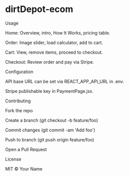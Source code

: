 # dirtDepot-ecom
Usage

Home: Overview, intro, How It Works, pricing table.

Order: Image slider, load calculator, add to cart.

Cart: View, remove items, proceed to checkout.

Checkout: Review order and pay via Stripe.

Configuration

API base URL can be set via REACT_APP_API_URL in .env.

Stripe publishable key in PaymentPage.jsx.

Contributing

Fork the repo

Create a branch (git checkout -b feature/foo)

Commit changes (git commit -am 'Add foo')

Push to branch (git push origin feature/foo)

Open a Pull Request

License

MIT © Your Name
